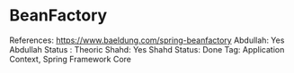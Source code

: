 # BeanFactory

References: https://www.baeldung.com/spring-beanfactory
Abdullah: Yes
Abdullah Status : Theoric
Shahd: Yes
Shahd Status: Done
Tag: Application Context, Spring Framework Core